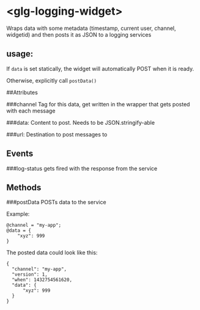 # &lt;glg-logging-widget&gt;
Wraps data with some metadata (timestamp, current user, channel, widgetid)
and then posts it as JSON to a logging services

## usage:
If ```data``` is set statically, the widget will automatically POST when it is ready.

Otherwise, explicitly call ```postData()```

##Attributes

###channel
Tag for this data, get written in the wrapper that gets posted with each message

###data:
Content to post.  Needs to be JSON.stringify-able

###url:
Destination to post messages to

## Events

###log-status
gets fired with the response from the service

## Methods

###postData POSTs data to the service

Example:

```
@channel = "my-app";
@data = {
    "xyz": 999
}
```

The posted data could look like this:
```
{
  "channel": "my-app",
  "version": 1,
  "when": 1432754561620,
  "data": {
      "xyz": 999
  }
}
```
